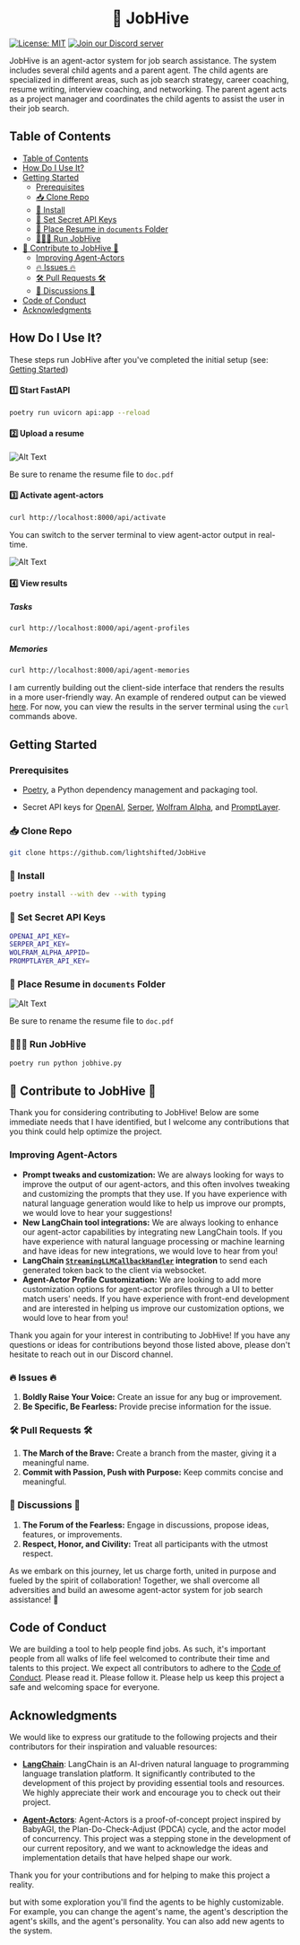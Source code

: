 <h1 align="center">🐝 JobHive</h1>

[![License: MIT](https://img.shields.io/badge/License-MIT-yellow.svg)](https://opensource.org/licenses/MIT) [![Join our Discord server](https://img.shields.io/discord/1103440012122542211?color=7289da&label=Discord&logo=discord&logoColor=ffffff)](https://discord.gg/RByY4Hm66j)


<p>JobHive is an agent-actor system for job search assistance. The system includes several child agents and a parent agent. The child agents are specialized in different areas, such as job search strategy, career coaching, resume writing, interview coaching, and networking. The parent agent acts as a project manager and coordinates the child agents to assist the user in their job search.
</p>
<h5 align="center">


## Table of Contents

- [Table of Contents](#table-of-contents)
- [How Do I Use It?](#how-do-i-use-it)
- [Getting Started](#getting-started)
  - [Prerequisites](#prerequisites)
  - [📥 Clone Repo](#-clone-repo)
  - [🔧 Install](#-install)
  - [🔑 Set Secret API Keys](#-set-secret-api-keys)
  - [📄 Place Resume in `documents` Folder](#-place-resume-in-documents-folder)
  - [🏃🏽‍♂️ Run JobHive](#️-run-jobhive)
- [🌟 Contribute to JobHive 🌟](#-contribute-to-jobhive-)
  - [Improving Agent-Actors](#improving-agent-actors)
  - [🔥 Issues 🔥](#-issues-)
  - [🛠 Pull Requests  🛠](#-pull-requests--)
  - [💬 Discussions 💬](#-discussions-)
- [Code of Conduct](#code-of-conduct)
- [Acknowledgments](#acknowledgments)

## How Do I Use It?
These steps run JobHive after you've completed the initial setup (see: [Getting Started](#getting-started))

<h4>1️⃣ Start FastAPI</p></h4>

```bash
poetry run uvicorn api:app --reload
```

<h4>2️⃣ Upload a resume</p></h4>

![Alt Text](_upload.gif)

Be sure to rename the resume file to `doc.pdf`

<h4>3️⃣ Activate agent-actors</h4>

```bash
curl http://localhost:8000/api/activate
```

You can switch to the server terminal to view agent-actor output in real-time.

![Alt Text](_activate.gif)

<h4>4️⃣ View results</h4>

<h5>Tasks</h5>

```bash
curl http://localhost:8000/api/agent-profiles
```

<h5>Memories</h5>

```bash
curl http://localhost:8000/api/agent-memories
```

I am currently building out the client-side interface that renders the results in a more user-friendly way. An example of rendered output can be viewed [here](rendered_output.pdf). For now, you can view the results in the server terminal using the `curl` commands above.

## Getting Started
### Prerequisites

* [Poetry](https://python-poetry.org/docs/), a Python dependency management and packaging tool.

* Secret API keys for [OpenAI](https://help.openai.com/en/articles/4936850-where-do-i-find-my-secret-api-key), [Serper](https://serper.dev/), [Wolfram Alpha](https://products.wolframalpha.com/simple-api/documentation), and [PromptLayer](https://promptlayer.com/).

### 📥 Clone Repo
```bash
git clone https://github.com/lightshifted/JobHive
```

### 🔧 Install
```bash
poetry install --with dev --with typing
```

### 🔑 Set Secret API Keys
```bash
OPENAI_API_KEY=
SERPER_API_KEY=
WOLFRAM_ALPHA_APPID=
PROMPTLAYER_API_KEY=
```

### 📄 Place Resume in `documents` Folder
![Alt Text](_upload.gif)

Be sure to rename the resume file to `doc.pdf`

### 🏃🏽‍♂️ Run JobHive
```bash
poetry run python jobhive.py
```

## 🌟 Contribute to JobHive 🌟

Thank you for considering contributing to JobHive! Below are some immediate needs that I have identified, but I welcome any contributions that you think could help optimize the project.

### Improving Agent-Actors
- **Prompt tweaks and customization:** We are always looking for ways to improve the output of our agent-actors, and this often involves tweaking and customizing the prompts that they use. If you have experience with natural language generation would like to help us improve our prompts, we would love to hear your suggestions!
- **New LangChain tool integrations:** We are always looking to enhance our agent-actor capabilities by integrating new LangChain tools. If you have experience with natural language processing or machine learning and have ideas for new integrations, we would love to hear from you!
- **LangChain [`StreamingLLMCallbackHandler`](https://blog.langchain.dev/streaming-support-in-langchain/) integration** to send each generated token back to the client via websocket.
- **Agent-Actor Profile Customization:** We are looking to add more customization options for agent-actor profiles through a UI to better match users' needs. If you have experience with front-end development and are interested in helping us improve our customization options, we would love to hear from you!

Thank you again for your interest in contributing to JobHive! If you have any questions or ideas for contributions beyond those listed above, please don't hesitate to reach out in our Discord channel.

### 🔥 Issues 🔥

1. **Boldly Raise Your Voice:** Create an issue for any bug or improvement.
2. **Be Specific, Be Fearless:** Provide precise information for the issue.

### 🛠 Pull Requests  🛠

1. **The March of the Brave:** Create a branch from the master, giving it a meaningful name.
2. **Commit with Passion, Push with Purpose:** Keep commits concise and meaningful.

### 💬 Discussions 💬

1. **The Forum of the Fearless:** Engage in discussions, propose ideas, features, or improvements.
2. **Respect, Honor, and Civility:** Treat all participants with the utmost respect.

As we embark on this journey, let us charge forth, united in purpose and fueled by the spirit of collaboration! Together, we shall overcome all adversities and build an awesome agent-actor system for job search assistance! 🚀


## Code of Conduct
We are building a tool to help people find jobs. As such, it's important people from all walks of life feel welcomed to contribute their time and talents to this project. We expect all contributors to adhere to the [Code of Conduct](CODE_OF_CONDUCT.md). Please read it. Please follow it. Please help us keep this project a safe and welcoming space for everyone.

## Acknowledgments

We would like to express our gratitude to the following projects and their contributors for their inspiration and valuable resources:

- [**LangChain**](https://github.com/hwchase17/langchain): LangChain is an AI-driven natural language to programming language translation platform. It significantly contributed to the development of this project by providing essential tools and resources. We highly appreciate their work and encourage you to check out their project.

- [**Agent-Actors**](https://github.com/shaman-ai/agent-actors): Agent-Actors is a proof-of-concept project inspired by BabyAGI, the Plan-Do-Check-Adjust (PDCA) cycle, and the actor model of concurrency. This project was a stepping stone in the development of our current repository, and we want to acknowledge the ideas and implementation details that have helped shape our work.

Thank you for your contributions and for helping to make this project a reality.


but with some exploration you'll find the agents to be highly customizable. For example, you can change the agent's name, the agent's description the agent's skills, and the agent's personality. You can also add new agents to the system.
